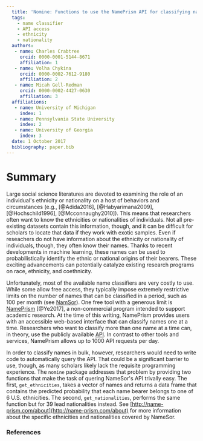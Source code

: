 ```yaml
---
  title: 'Nomine: Functions to use the NamePrism API for classifying names based on 6 U.S. ethnicities or 39 leaf nationalities.'
  tags:
    - name classifier
    - API access
    - ethnicity
    - nationality
  authors:
   - name: Charles Crabtree
     orcid: 0000-0001-5144-8671
     affiliation: 1
   - name: Volha Chykina
     orcid: 0000-0002-7612-9180
     affiliation: 2
   - name: Micah Gell-Redman
     orcid: 0000-0002-4427-0630
     affiliation: 3
  affiliations:
   - name: University of Michigan
     index: 1
   - name: Pennsylvania State University
     index: 2
   - name: University of Georgia
     index: 3
  date: 1 October 2017
  bibliography: paper.bib
---
```


# Summary

Large social science literatures are devoted to examining the role of an individual's ethnicity or nationality on a host of behaviors and circumstances (e.g., [@Adida2016], [@Habyarimana2009], [@Hochschild1996], [@Mcconnaughy2010]). This means that researchers often want to know the ethnicities or nationalities of individuals. Not all pre-existing datasets contain this information, though, and it can be difficult for scholars to locate that data if they work with exotic samples. Even if reseachers do not have information about the ethnicity or nationality of individuals, though, they often know their names. Thanks to recent developments in machine learning, these names can be used to probabilistically identify the ethnic or national origins of their bearers. These exciting advancements can potentially catalyze existing research programs on race, ethnicity, and coethnicity.

Unfortunately, most of the available name classifiers are very costly to use. While some allow free access, they typically impose extremely restrictive limits on the number of names that can be classified in a period, such as 100 per month (see [NamSor](http://www.namsor.com/)). One free tool with a generous limit is [NamePrism](http://name-prism.com/) [@Ye2017], a non-commercial program intended to support academic research. At the time of this writing, NamePrism provides users with an accessible web-based interface that can classify names one at a time. Researchers who want to classify more than one name at a time can, in theory, use the publicly available [API](http://name-prism.com/api). In contrast to other tools and services, NamePrism allows up to 1000 API requests per day.

In order to classify names in bulk, however, researchers would need to write code to automatically query the API. That could be a significant barrier to use, though, as many scholars likely lack the requisite programming experience. The `nomine` package addresses that problem by providing two functions that make the task of quering NameSor's API trivally easy. The first, `get_ethnicities`, takes a vector of names and returns a data frame that contains the predicted probability that each name bearer belongs to one of 6 U.S. ethnicities. The second, `get_nationalities`, performs the same function but for 39 lead nationalities instead. See [http://name-prism.com/about](http://name-prism.com/about) for more information about the specific ethnicities and nationalities covered by NameSor.


### References

